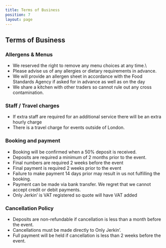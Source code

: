 ```yaml
---
title: Terms of Business
position: 7
layout: page
---
```


## Terms of Business

### Allergens & Menus

- We reserved the right to remove any menu choices at any time.\
- Please advise us of any allergies or dietary requirements in advance.  
- We will provide an allergen sheet in accordance with the Food Standards Agency if asked for in advance as well as on the day
- We share a kitchen with other traders so cannot rule out any cross contamination.

### Staff / Travel charges
- If extra staff are required for an additional service there will be an extra hourly charge
- There is a travel charge for events outside of London.

### Booking and payment

- Booking will be confirmed when a 50% deposit is received.
- Deposits are required a minimum of 2 months prior to the event.
- Final numbers are required 2 weeks before the event 
- Final payment is required 2 weeks prior to the event
- Failure to make payment 14 days prior may result in us not fulfilling the booking.
- Payment can be made via bank transfer.  We regret that we cannot accept credit or debit payments.
- Only Jerkin’ is VAT registered so quote will have VAT added 

### Cancellation Policy
- Deposits are non-refundable if cancellation is less than a month before the event.
- Cancellations must be made directly to Only Jerkin’.
- Full payment will be held if cancellation is less than 2 weeks before the event.